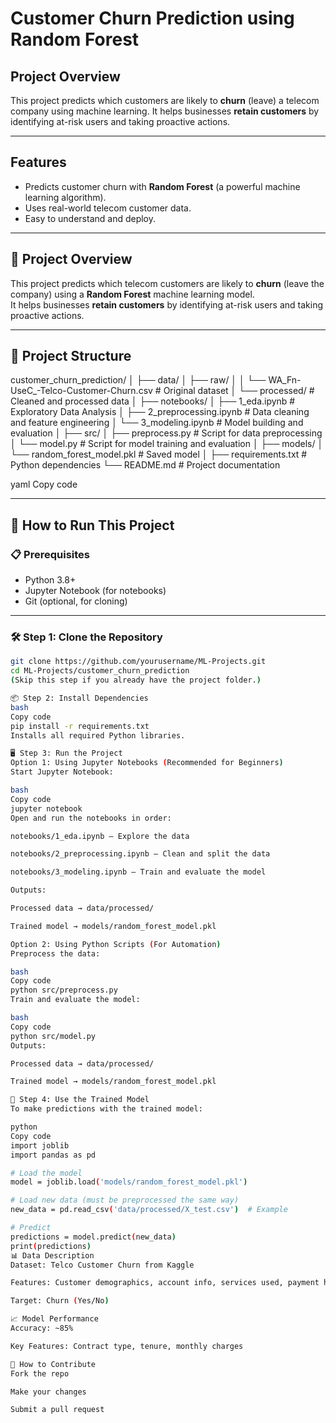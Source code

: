 # Customer Churn Prediction using Random Forest

## **Project Overview**
This project predicts which customers are likely to **churn** (leave) a telecom company using machine learning.
It helps businesses **retain customers** by identifying at-risk users and taking proactive actions.

---

## **Features**
- Predicts customer churn with **Random Forest** (a powerful machine learning algorithm).
- Uses real-world telecom customer data.
- Easy to understand and deploy.

---

## **📌 Project Overview**
This project predicts which telecom customers are likely to **churn** (leave the company) using a **Random Forest** machine learning model.  
It helps businesses **retain customers** by identifying at-risk users and taking proactive actions.

---

## **📂 Project Structure**
customer_churn_prediction/
│
├── data/
│ ├── raw/
│ │ └── WA_Fn-UseC_-Telco-Customer-Churn.csv # Original dataset
│ └── processed/ # Cleaned and processed data
│
├── notebooks/
│ ├── 1_eda.ipynb # Exploratory Data Analysis
│ ├── 2_preprocessing.ipynb # Data cleaning and feature engineering
│ └── 3_modeling.ipynb # Model building and evaluation
│
├── src/
│ ├── preprocess.py # Script for data preprocessing
│ └── model.py # Script for model training and evaluation
│
├── models/
│ └── random_forest_model.pkl # Saved model
│
├── requirements.txt # Python dependencies
└── README.md # Project documentation

yaml
Copy code

---

## **🚀 How to Run This Project**

### **📋 Prerequisites**
- Python 3.8+
- Jupyter Notebook (for notebooks)
- Git (optional, for cloning)

---

### **🛠️ Step 1: Clone the Repository**
```bash
git clone https://github.com/yourusername/ML-Projects.git
cd ML-Projects/customer_churn_prediction
(Skip this step if you already have the project folder.)

📦 Step 2: Install Dependencies
bash
Copy code
pip install -r requirements.txt
Installs all required Python libraries.

🖥️ Step 3: Run the Project
Option 1: Using Jupyter Notebooks (Recommended for Beginners)
Start Jupyter Notebook:

bash
Copy code
jupyter notebook
Open and run the notebooks in order:

notebooks/1_eda.ipynb – Explore the data

notebooks/2_preprocessing.ipynb – Clean and split the data

notebooks/3_modeling.ipynb – Train and evaluate the model

Outputs:

Processed data → data/processed/

Trained model → models/random_forest_model.pkl

Option 2: Using Python Scripts (For Automation)
Preprocess the data:

bash
Copy code
python src/preprocess.py
Train and evaluate the model:

bash
Copy code
python src/model.py
Outputs:

Processed data → data/processed/

Trained model → models/random_forest_model.pkl

🔮 Step 4: Use the Trained Model
To make predictions with the trained model:

python
Copy code
import joblib
import pandas as pd

# Load the model
model = joblib.load('models/random_forest_model.pkl')

# Load new data (must be preprocessed the same way)
new_data = pd.read_csv('data/processed/X_test.csv')  # Example

# Predict
predictions = model.predict(new_data)
print(predictions)
📊 Data Description
Dataset: Telco Customer Churn from Kaggle

Features: Customer demographics, account info, services used, payment history

Target: Churn (Yes/No)

📈 Model Performance
Accuracy: ~85%

Key Features: Contract type, tenure, monthly charges

🤝 How to Contribute
Fork the repo

Make your changes

Submit a pull request
